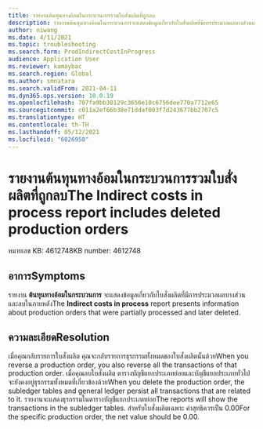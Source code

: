 ```yaml
---
title: รายงานต้นทุนทางอ้อมในกระบวนการรวมใบสั่งผลิตที่ถูกลบ
description: รายงานต้นทุนทางอ้อมในกระบวนการจะแสดงข้อมูลเกี่ยวกับใบสั่งผลิตที่มีการประมวลผลบางส่วนและลบในภายหลัง
author: niwang
ms.date: 4/11/2021
ms.topic: troubleshooting
ms.search.form: ProdIndirectCostInProgress
audience: Application User
ms.reviewer: kamaybac
ms.search.region: Global
ms.author: smnatara
ms.search.validFrom: 2021-04-11
ms.dyn365.ops.version: 10.0.19
ms.openlocfilehash: 707fa9bb30129c3656e10c6756dee770a7712e65
ms.sourcegitcommit: c011a2ef66b38e71ddaf003f7d243677bb2707c5
ms.translationtype: HT
ms.contentlocale: th-TH
ms.lasthandoff: 05/12/2021
ms.locfileid: "6026950"
---
```

# <a name="the-indirect-costs-in-process-report-includes-deleted-production-orders"></a><span data-ttu-id="aae31-103">รายงานต้นทุนทางอ้อมในกระบวนการรวมใบสั่งผลิตที่ถูกลบ</span><span class="sxs-lookup"><span data-stu-id="aae31-103">The Indirect costs in process report includes deleted production orders</span></span>

<span data-ttu-id="aae31-104">หมายเลข KB: 4612748</span><span class="sxs-lookup"><span data-stu-id="aae31-104">KB number: 4612748</span></span>

## <a name="symptoms"></a><span data-ttu-id="aae31-105">อาการ</span><span class="sxs-lookup"><span data-stu-id="aae31-105">Symptoms</span></span>

<span data-ttu-id="aae31-106">รายงาน **ต้นทุนทางอ้อมในกระบวนการ** จะแสดงข้อมูลเกี่ยวกับใบสั่งผลิตที่มีการประมวลผลบางส่วนและลบในภายหลัง</span><span class="sxs-lookup"><span data-stu-id="aae31-106">The **Indirect costs in process** report presents information about production orders that were partially processed and later deleted.</span></span>

## <a name="resolution"></a><span data-ttu-id="aae31-107">ความละเอียด</span><span class="sxs-lookup"><span data-stu-id="aae31-107">Resolution</span></span>

<span data-ttu-id="aae31-108">เมื่อคุณกลับรายการใบสั่งผลิต คุณจะกลับรายการธุรกรรมทั้งหมดของใบสั่งผลิตนั้นด้วย</span><span class="sxs-lookup"><span data-stu-id="aae31-108">When you reverse a production order, you also reverse all the transactions of that production order.</span></span> <span data-ttu-id="aae31-109">เมื่อคุณลบใบสั่งผลิต ตารางบัญชีแยกประเภทย่อยและบัญชีแยกประเภททั่วไปจะยังคงอยู่ธุรกรรมทั้งหมดที่เกี่ยวข้องด้วย</span><span class="sxs-lookup"><span data-stu-id="aae31-109">When you delete the production order, the subledger tables and general ledger persist all transactions that are related to it.</span></span> <span data-ttu-id="aae31-110">รายงานจะแสดงธุรกรรมในตารางบัญชีแยกประเภทย่อย</span><span class="sxs-lookup"><span data-stu-id="aae31-110">The reports will show the transactions in the subledger tables.</span></span> <span data-ttu-id="aae31-111">สำหรับใบสั่งผลิตเฉพาะ ค่าสุทธิควรเป็น 0.00</span><span class="sxs-lookup"><span data-stu-id="aae31-111">For the specific production order, the net value should be 0.00.</span></span>
